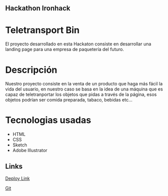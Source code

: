 ## Hackathon Ironhack

# Teletransport Bin

El proyecto desarrollado en esta Hackaton consiste en desarrollar una landing page para una empresa de paquetería del futuro.  

# Descripción 
Nuestro proyecto consiste en la venta de un producto que haga más fácil la vida del usuario, en nuestro caso se basa en la idea de una máquina que es capaz de teletranportar los objetos que pidas a través de la página, esos objetos podrían ser comida preparada, tabaco, bebidas etc...

# Tecnologias usadas
- HTML
- CSS 
- Sketch
- Adobe Illustrator

## Links

[Deploy Link](http://heroku.com/)

[Git](http://github.com/)
